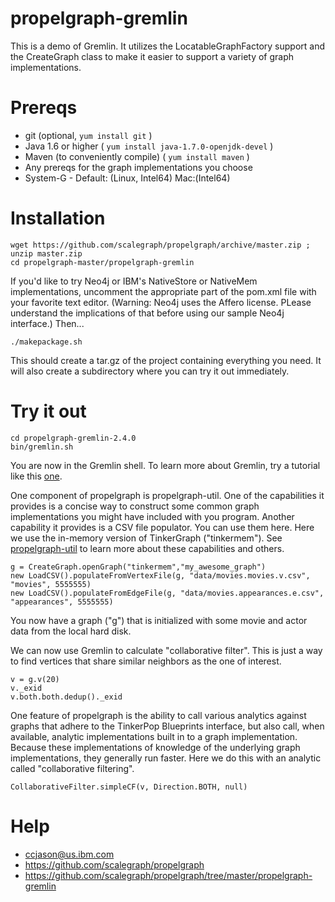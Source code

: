 propelgraph-gremlin
===========

This is a demo of Gremlin.  It utilizes the LocatableGraphFactory 
support and the CreateGraph class to 
make it easier to support a variety of graph implementations.



Prereqs
=========
- git (optional, `yum install git` )
- Java 1.6 or higher ( `yum install java-1.7.0-openjdk-devel` )
- Maven (to conveniently compile) ( `yum install maven` )
- Any prereqs for the graph implementations you choose 
 - System-G - Default: (Linux, Intel64)  Mac:(Intel64)
 

Installation
============

```
wget https://github.com/scalegraph/propelgraph/archive/master.zip ; unzip master.zip
cd propelgraph-master/propelgraph-gremlin
```

If you'd like to try Neo4j or IBM's NativeStore or NativeMem implementations, 
uncomment the appropriate part of the pom.xml file with your favorite text
editor.  (Warning: Neo4j uses the Affero license.  PLease understand the 
implications of that before using our sample Neo4j interface.)  Then...

```
./makepackage.sh
```
This should create a tar.gz of the project containing everything you need. It will
also create a subdirectory where you can try it out immediately.


Try it out
==========
```
cd propelgraph-gremlin-2.4.0
bin/gremlin.sh
```

You are now in the Gremlin shell.  To learn more about Gremlin, try a tutorial like this [one](http://www.tinkerpop.com/docs/wikidocs/gremlin/2.4.0/Home.html).


One component of propelgraph is propelgraph-util.  One of the capabilities it provides is a concise way to construct some common
graph implementations you might have included with you program.  Another capability it provides is a CSV file populator.  You can
use them here.  Here we use the in-memory
version of TinkerGraph ("tinkermem").  See [propelgraph-util](https://github.com/scalegraph/propelgraph/tree/master/propelgraph-util) 
to learn more about these capabilities and others.

```
g = CreateGraph.openGraph("tinkermem","my_awesome_graph")
new LoadCSV().populateFromVertexFile(g, "data/movies.movies.v.csv", "movies", 5555555)
new LoadCSV().populateFromEdgeFile(g, "data/movies.appearances.e.csv", "appearances", 5555555)
```

You now have a graph ("g") that is initialized with some movie and actor data from the local
hard disk.

We can now use Gremlin to calculate "collaborative filter".  This is just a way to find
vertices that share similar neighbors as the one of interest.
```
v = g.v(20)
v._exid
v.both.both.dedup()._exid
```

One feature of propelgraph is the ability to call various analytics against graphs that adhere
to the TinkerPop Blueprints interface, but also call, when available, analytic implementations
built in to a graph implementation.   Because these implementations of knowledge of the underlying
graph implementations, they generally run faster.
Here we do this with an analytic called "collaborative filtering".
```
CollaborativeFilter.simpleCF(v, Direction.BOTH, null)
```

Help
====
- ccjason@us.ibm.com
- https://github.com/scalegraph/propelgraph
- https://github.com/scalegraph/propelgraph/tree/master/propelgraph-gremlin
